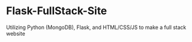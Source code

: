 # Flask-FullStack-Site
 Utilizing Python (MongoDB), Flask, and HTML/CSS/JS to make a full stack website
